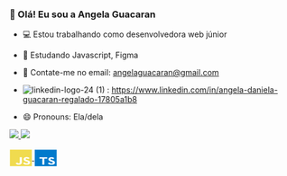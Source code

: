 ### 👋 Olá! Eu sou a Angela Guacaran

- 💻 Estou trabalhando como desenvolvedora web júnior
- 🌱 Estudando Javascript, Figma
- 📧 Contate-me no email: angelaguacaran@gmail.com
- ![linkedin-logo-24 (1)](https://user-images.githubusercontent.com/102700392/217817911-5ece1eb1-5019-43c0-a0d6-ffc2d0d17820.png) : https://www.linkedin.com/in/angela-daniela-guacaran-regalado-17805a1b8

 
- 😄 Pronouns: Ela/dela 

<div alinear="centro">
  <a href="https://github.com/Angelag-39">
  <img height="180em" src="https://github-readme-stats.vercel.app/api?username=Angelag-39&show_icons=true&theme=dracula&include_all_commits=true&count_private=true"/>
  <img height="180em" src="https://github-readme-stats.vercel.app/api/top-langs/?username=Angelag-39&layout=compact&langs_count=7&theme=dracula"/>
</div>
 
 <div style="display:inline_block"><br>
 <img align="center" alt="Angela-Js" height="30" width="40" src="https://raw.githubusercontent.com/devicons/devicon/master/icons/javascript/javascript-plain.svg">
  <img align="center" alt="Angela-Ts" height="30" width="40" src="https://raw.githubusercontent.com/devicons/devicon/master/icons/typescript/typescript-plain.svg">
